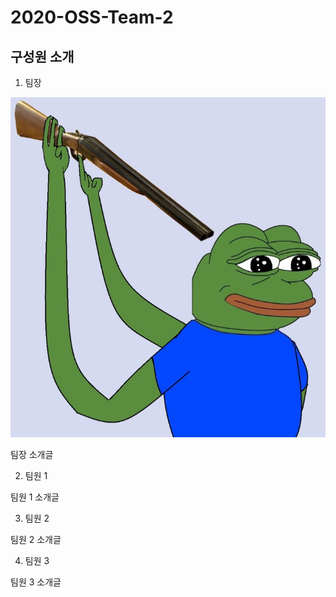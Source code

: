 2020-OSS-Team-2
==================

구성원 소개
---------------------

1. 팀장

  ![Not Found..](/imagefile/Dorika0203.jpeg)

  팀장 소개글
  
2. 팀원 1

  팀원 1 소개글

3. 팀원 2

  팀원 2 소개글
  
4. 팀원 3
  
  팀원 3 소개글
